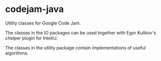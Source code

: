 # codejam-java
Utility classes for Google Code Jam.

The classes in the IO packages can be used together with Egor Kulikov's chelper plugin for IntelliJ.

The classes in the utility package contain implementations of useful algorithms.
